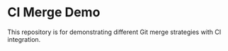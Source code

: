 # CI Merge Demo

This repository is for demonstrating different Git merge strategies with CI integration.